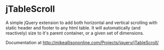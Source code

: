 jTableScroll
============

A simple jQuery extension to add both horizontal and vertical scrolling with static header and footer to any html table. It will automatically (and reactively) size to it's parent container, or a given set of dimensions.

Documentation at http://mikeallisononline.com/Projects/jquery/jTableScroll/
